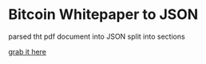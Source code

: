 # Bitcoin Whitepaper to JSON

parsed tht pdf document into JSON split into sections

[grab it here](https://raw.githubusercontent.com/samuelfox1/bitcoin-whitepaper-json/main/bitcoin.json)
